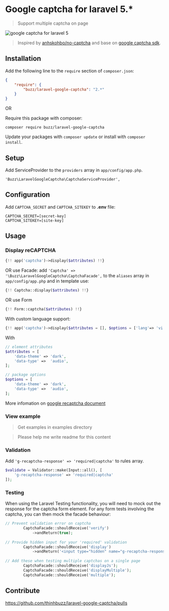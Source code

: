 # Google captcha for laravel 5.*
> Support multiple captcha on page

![google captcha for laravel 5](http://i.imgur.com/aHBOqAS.gif)

> Inspired by [anhskohbo/no-captcha](https://github.com/anhskohbo/no-captcha) and base on [google captcha sdk](https://github.com/google/recaptcha).

## Installation

Add the following line to the `require` section of `composer.json`:

```json
{
    "require": {
        "buzz/laravel-google-captcha": "2.*"
    }
}
```

OR

Require this package with composer:
```
composer require buzz/laravel-google-captcha
```

Update your packages with ```composer update``` or install with ```composer install```.

## Setup

Add ServiceProvider to the `providers` array in `app/config/app.php`.

```
'Buzz\LaravelGoogleCaptcha\CaptchaServiceProvider',
```

## Configuration

Add `CAPTCHA_SECRET` and `CAPTCHA_SITEKEY` to **.env** file:

```
CAPTCHA_SECRET=[secret-key]
CAPTCHA_SITEKEY=[site-key]
```

## Usage

### Display reCAPTCHA

```php
{!! app('captcha')->display($attributes) !!}
```

OR use Facade: add `'Captcha' => '\Buzz\LaravelGoogleCaptcha\CaptchaFacade',` to the `aliases` array in `app/config/app.php` and in template use:

```php
{!! Captcha::display($attributes) !!}
```
OR use Form

```php
{!! Form::captcha($attributes) !!}
```
With custom language support:
```php
{!! app('captcha')->display($attributes = [], $options = ['lang'=> 'vi'); !!}
```

With

```php
// element attributes
$attributes = [
	'data-theme' => 'dark',
	'data-type'	=>	'audio',
];
```
```php
// package options
$options = [
	'data-theme' => 'dark',
	'data-type'	=>	'audio',
];
```

More infomation on [google recaptcha document](https://developers.google.com/recaptcha/docs/display)

### View example
> Get examples in examples directory

> Please help me write readme for this content

### Validation

Add `'g-recaptcha-response' => 'required|captcha'` to rules array.

```php
$validate = Validator::make(Input::all(), [
	'g-recaptcha-response' => 'required|captcha'
]);
```
### Testing

When using the Laravel Testing functionality, you will need to mock out the response for the captcha form element.
For any form tests involving the captcha, you can then mock the facade behaviour:

```php
// Prevent validation error on captcha
        CaptchaFacade::shouldReceive('verify')
            ->andReturn(true);
            
// Provide hidden input for your 'required' validation
        CaptchaFacade::shouldReceive('display')
            ->andReturn('<input type="hidden" name="g-recaptcha-response" value="1" />');
            
// Add these when testing multiple captchas on a single page
        CaptchaFacade::shouldReceive('displayJs');
        CaptchaFacade::shouldReceive('displayMultiple');
        CaptchaFacade::shouldReceive('multiple');
```
## Contribute

https://github.com/thinhbuzz/laravel-google-captcha/pulls